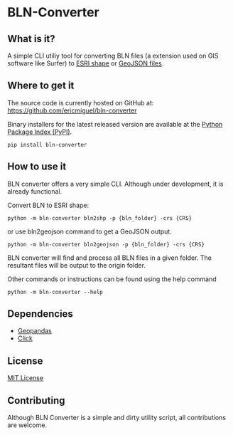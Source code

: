 # BLN-Converter

## What is it?

A simple CLI utiliy tool for converting BLN files (a extension used on GIS software like Surfer) to [ESRI shape](https://pt.wikipedia.org/wiki/Shapefile) or [GeoJSON files](https://geojson.org).


## Where to get it

The source code is currently hosted on GitHub at: https://github.com/ericmiguel/bln-converter

Binary installers for the latest released version are available at the [Python Package Index (PyPI)](https://pypi.org/project/bln-converter).

```
pip install bln-converter
```

## How to use it

BLN converter offers a very simple CLI. Although under development, it is already functional. 

Convert BLN to ESRI shape: 
```
python -m bln-converter bln2shp -p {bln_folder} -crs {CRS}
```

or use bln2geojson command to get a GeoJSON output. 
```
python -m bln-converter bln2geojson -p {bln_folder} -crs {CRS}
```

BLN converter will find and process all BLN files in a given folder. The resultant files will be output to the origin folder. 


Other commands or instructions can be found using the help command 
```
python -m bln-converter --help
```


## Dependencies

- [Geopandas](https://geopandas.org)
- [Click](https://click.palletsprojects.com/en/7.x/)


## License

[MIT License](https://github.com/ericmiguel/bln-converter/blob/main/LICENSE)


## Contributing

Although BLN Converter is a simple and dirty utility script, all contributions are welcome.

